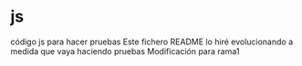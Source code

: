 # js
código js para hacer pruebas
Este fichero README lo hiré evolucionando a medida que vaya haciendo pruebas
Modificación para rama1
